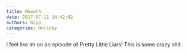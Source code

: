 ```yaml
---
title: Meowth
date: 2017-07-11 14:42:02
authors: Ripp
categories: Holiday
---
```


 I feel like im on an episode of Pretty Little Liars! This is some crazy shit.